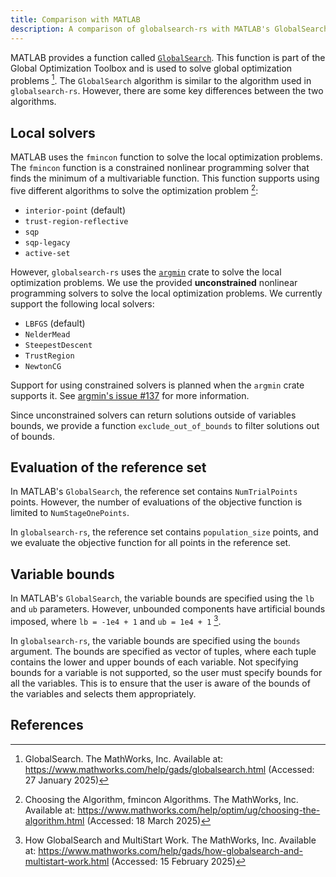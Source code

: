 ```yaml
---
title: Comparison with MATLAB
description: A comparison of globalsearch-rs with MATLAB's GlobalSearch algorithm
---
```


MATLAB provides a function called
[`GlobalSearch`](https://www.mathworks.com/help/gads/globalsearch.html). This function is part of
the Global Optimization Toolbox and is used to solve global optimization problems [^1]. The
`GlobalSearch` algorithm is similar to the algorithm used in `globalsearch-rs`. However, there are
some key differences between the two algorithms.

## Local solvers

MATLAB uses the `fmincon` function to solve the local optimization problems. The `fmincon` function
is a constrained nonlinear programming solver that finds the minimum of a multivariable function.
This function supports using five different algorithms to solve the optimization problem [^2]:

- `interior-point` (default)
- `trust-region-reflective`
- `sqp`
- `sqp-legacy`
- `active-set`

However, `globalsearch-rs` uses the [`argmin`](https://github.com/argmin-rs/argmin) crate to solve
the local optimization problems. We use the provided **unconstrained** nonlinear programming solvers
to solve the local optimization problems. We currently support the following local solvers:

- `LBFGS` (default)
- `NelderMead`
- `SteepestDescent`
- `TrustRegion`
- `NewtonCG`

Support for using constrained solvers is planned when the `argmin` crate supports it. See
[argmin's issue #137](https://github.com/argmin-rs/argmin/issues/137) for more information.

Since unconstrained solvers can return solutions outside of variables bounds, we provide a function 
`exclude_out_of_bounds` to filter solutions out of bounds.

## Evaluation of the reference set

In MATLAB's `GlobalSearch`, the reference set contains `NumTrialPoints` points. However, the number
of evaluations of the objective function is limited to `NumStageOnePoints`.

In `globalsearch-rs`, the reference set contains `population_size` points, and we evaluate the
objective function for all points in the reference set.

## Variable bounds

In MATLAB's `GlobalSearch`, the variable bounds are specified using the `lb` and `ub` parameters.
However, unbounded components have artificial bounds imposed, where `lb = -1e4 + 1` and
`ub = 1e4 + 1` [^3].

In `globalsearch-rs`, the variable bounds are specified using the `bounds` argument. The bounds are
specified as vector of tuples, where each tuple contains the lower and upper bounds of each
variable. Not specifying bounds for a variable is not supported, so the user must specify bounds for
all the variables. This is to ensure that the user is aware of the bounds of the variables and
selects them appropriately.

## References

[^1]:
    GlobalSearch. The MathWorks, Inc. Available at:
    <https://www.mathworks.com/help/gads/globalsearch.html> (Accessed: 27 January 2025)

[^2]:
    Choosing the Algorithm, fmincon Algorithms. The MathWorks, Inc. Available at:
    <https://www.mathworks.com/help/optim/ug/choosing-the-algorithm.html> (Accessed: 18 March 2025)

[^3]:
    How GlobalSearch and MultiStart Work. The MathWorks, Inc. Available at:
    <https://www.mathworks.com/help/gads/how-globalsearch-and-multistart-work.html> (Accessed: 15
    February 2025)
